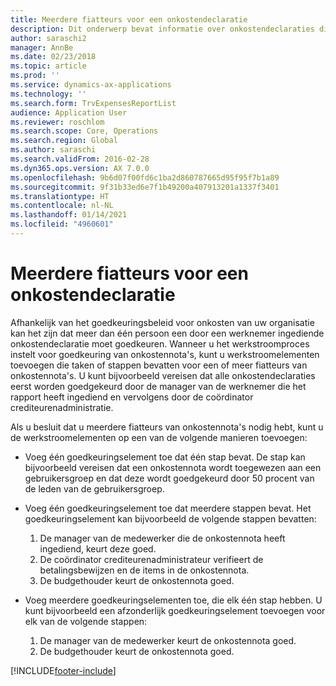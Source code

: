 ```yaml
---
title: Meerdere fiatteurs voor een onkostendeclaratie
description: Dit onderwerp bevat informatie over onkostendeclaraties die door meerdere personen moeten worden goedgekeurd.
author: saraschi2
manager: AnnBe
ms.date: 02/23/2018
ms.topic: article
ms.prod: ''
ms.service: dynamics-ax-applications
ms.technology: ''
ms.search.form: TrvExpensesReportList
audience: Application User
ms.reviewer: roschlom
ms.search.scope: Core, Operations
ms.search.region: Global
ms.author: saraschi
ms.search.validFrom: 2016-02-28
ms.dyn365.ops.version: AX 7.0.0
ms.openlocfilehash: 9b6d07f00fd6c1ba2d860787665d95f95f7b1a89
ms.sourcegitcommit: 9f31b33ed6e7f1b49200a407913201a1337f3401
ms.translationtype: HT
ms.contentlocale: nl-NL
ms.lasthandoff: 01/14/2021
ms.locfileid: "4960601"
---
```

# <a name="multiple-approvers-on-an-expense-report"></a>Meerdere fiatteurs voor een onkostendeclaratie

Afhankelijk van het goedkeuringsbeleid voor onkosten van uw organisatie kan het zijn dat meer dan één persoon een door een werknemer ingediende onkostendeclaratie moet goedkeuren. Wanneer u het werkstroomproces instelt voor goedkeuring van onkostennota's, kunt u werkstroomelementen toevoegen die taken of stappen bevatten voor een of meer fiatteurs van onkostennota's. U kunt bijvoorbeeld vereisen dat alle onkostendeclaraties eerst worden goedgekeurd door de manager van de werknemer die het rapport heeft ingediend en vervolgens door de coördinator crediteurenadministratie.

Als u besluit dat u meerdere fiatteurs van onkostennota's nodig hebt, kunt u de werkstroomelementen op een van de volgende manieren toevoegen:

- Voeg één goedkeuringselement toe dat één stap bevat. De stap kan bijvoorbeeld vereisen dat een onkostennota wordt toegewezen aan een gebruikersgroep en dat deze wordt goedgekeurd door 50 procent van de leden van de gebruikersgroep.
- Voeg één goedkeuringselement toe dat meerdere stappen bevat. Het goedkeuringselement kan bijvoorbeeld de volgende stappen bevatten:

    1. De manager van de medewerker die de onkostennota heeft ingediend, keurt deze goed.
    2. De coördinator crediteurenadministrateur verifieert de betalingsbewijzen en de items in de onkostennota.
    3. De budgethouder keurt de onkostennota goed.

- Voeg meerdere goedkeuringselementen toe, die elk één stap hebben. U kunt bijvoorbeeld een afzonderlijk goedkeuringselement toevoegen voor elk van de volgende stappen:

    1. De manager van de medewerker keurt de onkostennota goed.
    2. De budgethouder keurt de onkostennota goed.


[!INCLUDE[footer-include](../includes/footer-banner.md)]